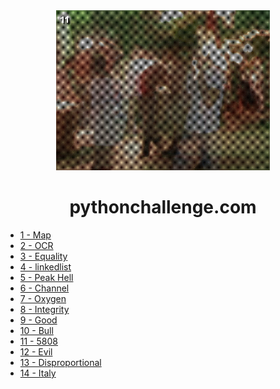 <div align="center">
    <img height="256" src="cave.jpg" alt="">
    <h1>pythonchallenge.com</h1>
</div>

-   [1 - Map](1%20-%20Map.py)
-   [2 - OCR](2%20-%20OCR.py)
-   [3 - Equality](3%20-%20Equality.py)
-   [4 - linkedlist](4%20-%20linkedlist.py)
-   [5 - Peak Hell](5%20-%20Peak%20Hell.py)
-   [6 - Channel](6%20-%20Channel.py)
-   [7 - Oxygen](7%20-%20Oxygen.py)
-   [8 - Integrity](8%20-%20Integrity.py)
-   [9 - Good](9%20-%20Good.py)
-   [10 - Bull](10%20-%20Bull.py)
-   [11 - 5808](11%20-%205808.py)
-   [12 - Evil](12%20-%20Evil.py)
-   [13 - Disproportional](13%20-%20Disproportional.py)
-   [14 - Italy](14%20-%20Italy.py)
